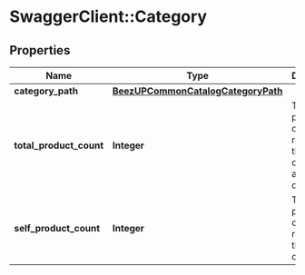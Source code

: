 # SwaggerClient::Category

## Properties
Name | Type | Description | Notes
------------ | ------------- | ------------- | -------------
**category_path** | [**BeezUPCommonCatalogCategoryPath**](BeezUPCommonCatalogCategoryPath.md) |  | 
**total_product_count** | **Integer** | The total product count related to this category and his sub categories | 
**self_product_count** | **Integer** | The product count related to this category | 


